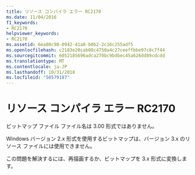 ```yaml
---
title: リソース コンパイラ エラー RC2170
ms.date: 11/04/2016
f1_keywords:
- RC2170
helpviewer_keywords:
- RC2170
ms.assetid: 6ea80c98-0942-41a8-b0b2-2c16c255adf5
ms.openlocfilehash: c2183e20cab08c4750a4c27ceeffbbe97c8c7f44
ms.sourcegitcommit: 6052185696adca270bc9bdbec45a626dd89cdcdd
ms.translationtype: MT
ms.contentlocale: ja-JP
ms.lasthandoff: 10/31/2018
ms.locfileid: "50579187"
---
```

# <a name="resource-compiler-error-rc2170"></a>リソース コンパイラ エラー RC2170

ビットマップ ファイル ファイル名は 3.00 形式ではありません。

Windows バージョン 2.x 形式を使用するビットマップは、バージョン 3.x のリソース ファイルには使用できません。

この問題を解決するには、再描画するか、ビットマップを 3.x 形式に変換します。